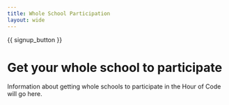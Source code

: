 ```yaml
---
title: Whole School Participation
layout: wide
---
```


{{ signup_button }}

# Get your whole school to participate

Information about getting whole schools to participate in the Hour of Code will go here.

